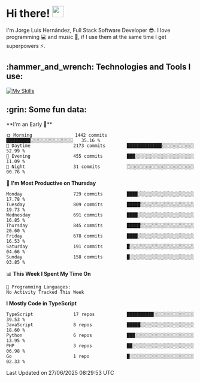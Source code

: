 <h1 align="left">
 <abc>
  <br>Hi there! <img src="https://user-images.githubusercontent.com/42378118/110234147-e3259600-7f4e-11eb-95be-0c4047144dea.gif" width="30"><br>
 </abc>
</h1>

I'm Jorge Luis Hernández, Full Stack Software Developer :sunglasses:. I love programming :computer: and music :musical_score:, if I use them at the same time I get superpowers :zap:. 


<h2 align="left">:hammer_and_wrench: Technologies and Tools I use:</h2>

[![My Skills](https://skillicons.dev/icons?i=js,ts,html,css,py,vue,react,next,nest,postgres,mysql)](https://skillicons.dev)

<h2 align="left">:grin: Some fun data:</h2>
<!--START_SECTION:waka-->
**I'm an Early 🐤** 

```text
🌞 Morning                1442 commits        █████████░░░░░░░░░░░░░░░░   35.16 % 
🌆 Daytime                2173 commits        █████████████░░░░░░░░░░░░   52.99 % 
🌃 Evening                455 commits         ███░░░░░░░░░░░░░░░░░░░░░░   11.09 % 
🌙 Night                  31 commits          ░░░░░░░░░░░░░░░░░░░░░░░░░   00.76 % 
```
📅 **I'm Most Productive on Thursday** 

```text
Monday                   729 commits         ████░░░░░░░░░░░░░░░░░░░░░   17.78 % 
Tuesday                  809 commits         █████░░░░░░░░░░░░░░░░░░░░   19.73 % 
Wednesday                691 commits         ████░░░░░░░░░░░░░░░░░░░░░   16.85 % 
Thursday                 845 commits         █████░░░░░░░░░░░░░░░░░░░░   20.60 % 
Friday                   678 commits         ████░░░░░░░░░░░░░░░░░░░░░   16.53 % 
Saturday                 191 commits         █░░░░░░░░░░░░░░░░░░░░░░░░   04.66 % 
Sunday                   158 commits         █░░░░░░░░░░░░░░░░░░░░░░░░   03.85 % 
```


📊 **This Week I Spent My Time On** 

```text
💬 Programming Languages: 
No Activity Tracked This Week
```

**I Mostly Code in TypeScript** 

```text
TypeScript               17 repos            ██████████░░░░░░░░░░░░░░░   39.53 % 
JavaScript               8 repos             █████░░░░░░░░░░░░░░░░░░░░   18.60 % 
Python                   6 repos             ███░░░░░░░░░░░░░░░░░░░░░░   13.95 % 
PHP                      3 repos             ██░░░░░░░░░░░░░░░░░░░░░░░   06.98 % 
Go                       1 repo              █░░░░░░░░░░░░░░░░░░░░░░░░   02.33 % 
```




 Last Updated on 27/06/2025 08:29:53 UTC
<!--END_SECTION:waka-->
